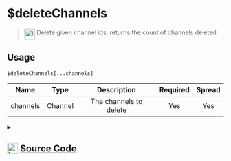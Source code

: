 # $deleteChannels
> <img align="top" src="https://upload.wikimedia.org/wikipedia/commons/thumb/e/e4/Infobox_info_icon.svg/160px-Infobox_info_icon.svg.png?20150409153300" alt="image" width="25" height="auto"> Delete given channel ids, returns the count of channels deleted
## Usage
```
$deleteChannels[...channels]
```
| Name | Type | Description | Required | Spread
| :---: | :---: | :---: | :---: | :---: |
channels | Channel | The channels to delete | Yes | Yes
<details>
<summary>
    
## <img align="top" src="https://cdn4.iconfinder.com/data/icons/iconsimple-logotypes/512/github-512.png" alt="image" width="25" height="auto">  [Source Code](https://github.com/tryforge/ForgeScript-V2/blob/main/src/native/deleteChannels.ts)
    
</summary>
    
```ts
import { BaseChannel, TextChannel } from "discord.js"
import { ArgType, NativeFunction, Return } from "../structures"
import noop from "../functions/noop"

export default new NativeFunction({
    name: "$deleteChannels",
    version: "1.0.5",
    brackets: true,
    unwrap: true,
    description: "Delete given channel ids, returns the count of channels deleted",
    args: [
        {
            name: "channels",
            description: "The channels to delete",
            rest: true,
            required: true,
            type: ArgType.Channel,
            check: (i: BaseChannel) => "delete" in i
        }
    ],
    async execute(ctx, [ channels ]) {
        let count = 0
        for (let i = 0, len = channels.length;i < len;i++) {
            const ch = channels[i]
            const success = await ch.delete().catch(noop)
            if (success) count++
        }

        return Return.success(count)
    },
})
```
    
</details>